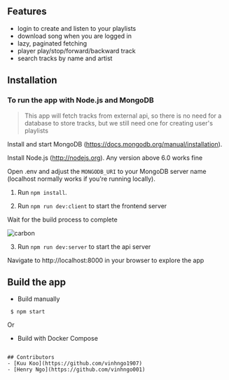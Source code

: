 ## Features
* login to create and listen to your playlists
* download song when you are logged in
* lazy, paginated fetching
* player play/stop/forward/backward track
* search tracks by name and artist

## Installation
### To run the app with Node.js and MongoDB
> This app will fetch tracks from external api, so there is no need for a database to store tracks, but we still need one for creating user's playlists

Install and start MongoDB (https://docs.mongodb.org/manual/installation).

Install Node.js (http://nodejs.org). Any version above 6.0 works fine

Open .env and adjust the `MONGODB_URI` to your MongoDB server name (localhost normally works if you're running locally).

1. Run `npm install`.

2. Run `npm run dev:client` to start the frontend server

Wait for the build process to complete

![carbon](https://user-images.githubusercontent.com/20469909/41726824-29385c4a-759d-11e8-9c5c-15a48452ad6e.png)

3. Run `npm run dev:server` to start the api server

Navigate to http://localhost:8000 in your browser to explore the app

## Build the app
* Build manually
```
 $ npm start
```
Or
* Build with Docker Compose

```

## Contributors
- [Kuu Koo](https://github.com/vinhngo1907)
- [Henry Ngo](https://github.com/vinhngo001)